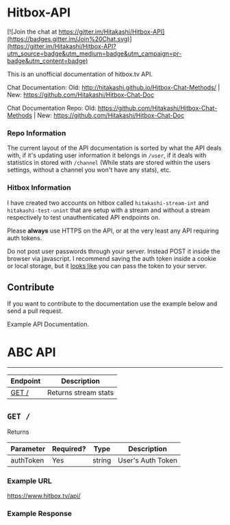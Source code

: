 Hitbox-API
==========

[![Join the chat at https://gitter.im/Hitakashi/Hitbox-API](https://badges.gitter.im/Join%20Chat.svg)](https://gitter.im/Hitakashi/Hitbox-API?utm_source=badge&utm_medium=badge&utm_campaign=pr-badge&utm_content=badge)

This is an unofficial documentation of hitbox.tv API. 

Chat Documentation: Old: http://hitakashi.github.io/Hitbox-Chat-Methods/ | New: https://github.com/Hitakashi/Hitbox-Chat-Doc

Chat Documentation Repo: Old: https://github.com/Hitakashi/Hitbox-Chat-Methods | New: https://github.com/Hitakashi/Hitbox-Chat-Doc

### Repo Information

The current layout of the API documentation is sorted by what the API deals with, if it's updating user information it belongs in `/user`, if it deals with statistics in stored with `/channel` (While stats are stored within the users settings, without a channel you won't have any stats), etc.



### Hitbox Information

I have created two accounts on hitbox called `hitakashi-stream-int` and `hitakashi-test-unint` that are setup with a stream and without a stream respectively to test unauthenticated API endpoints on.

Please **always** use HTTPS on the API, or at the very least any API requiring auth tokens.

Do not post user passwords through your server. Instead POST it inside the browser via javascript. I recommend saving the auth token inside a cookie or local storage, but it [looks like](https://www.reddit.com/r/hitbox/comments/2flgvy/tnotifier_beta_has_begun/ckai8z6) you can pass the token to your server.

## Contribute

If you want to contribute to the documentation use the example below and send a pull request.

Example API Documentation.

# ABC API
***


| Endpoint | Description |
| ---- | --------------- |
| [GET /](/.md#get-) | Returns stream stats |

## `GET /`

Returns

| Parameter | Required? | Type | Description |
| --- | --- | --- | --- |
| authToken | Yes | string | User's Auth Token |

### Example URL

https://www.hitbox.tv/api/

### Example Response 

```javascript

```
